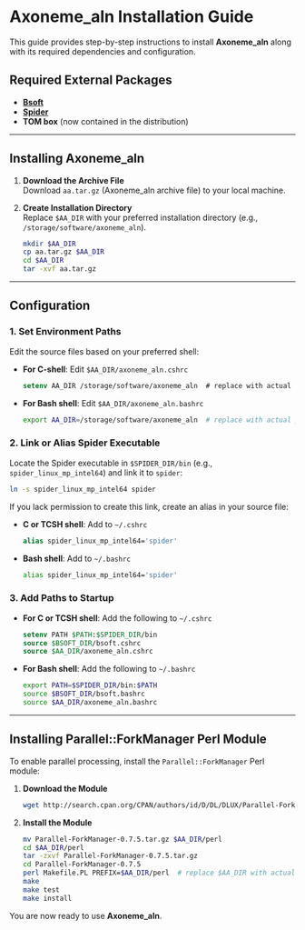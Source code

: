 # Axoneme_aln Installation Guide

This guide provides step-by-step instructions to install **Axoneme_aln** along with its required dependencies and configuration.

## Required External Packages

- [**Bsoft**](https://cbiit.github.io/Bsoft/)
- [**Spider**](https://github.com/spider-em/SPIDER)
- **TOM box** (now contained in the distribution)

---

## Installing Axoneme_aln

1. **Download the Archive File**  
   Download `aa.tar.gz` (Axoneme_aln archive file) to your local machine.

2. **Create Installation Directory**  
   Replace `$AA_DIR` with your preferred installation directory (e.g., `/storage/software/axoneme_aln`).

   ```bash
   mkdir $AA_DIR
   cp aa.tar.gz $AA_DIR
   cd $AA_DIR
   tar -xvf aa.tar.gz

---

## Configuration

### 1. Set Environment Paths

   Edit the source files based on your preferred shell:

   - **For C-shell**: Edit `$AA_DIR/axoneme_aln.cshrc`
     ```csh
     setenv AA_DIR /storage/software/axoneme_aln  # replace with actual path
     ```
   - **For Bash shell**: Edit `$AA_DIR/axoneme_aln.bashrc`
     ```bash
     export AA_DIR=/storage/software/axoneme_aln  # replace with actual path
     ```

### 2. Link or Alias Spider Executable

   Locate the Spider executable in `$SPIDER_DIR/bin` (e.g., `spider_linux_mp_intel64`) and link it to `spider`:

   ```bash
   ln -s spider_linux_mp_intel64 spider
   ```

   If you lack permission to create this link, create an alias in your source file:

   - **C or TCSH shell**: Add to `~/.cshrc`
     ```csh
     alias spider_linux_mp_intel64='spider'
     ```
   - **Bash shell**: Add to `~/.bashrc`
     ```bash
     alias spider_linux_mp_intel64='spider'
     ```

### 3. Add Paths to Startup

   - **For C or TCSH shell**: Add the following to `~/.cshrc`
     ```csh
     setenv PATH $PATH:$SPIDER_DIR/bin
     source $BSOFT_DIR/bsoft.cshrc
     source $AA_DIR/axoneme_aln.cshrc
     ```

   - **For Bash shell**: Add the following to `~/.bashrc`
     ```bash
     export PATH=$SPIDER_DIR/bin:$PATH
     source $BSOFT_DIR/bsoft.bashrc
     source $AA_DIR/axoneme_aln.bashrc
     ```

---

## Installing Parallel::ForkManager Perl Module

To enable parallel processing, install the `Parallel::ForkManager` Perl module:

1. **Download the Module**
   ```bash
   wget http://search.cpan.org/CPAN/authors/id/D/DL/DLUX/Parallel-ForkManager-0.7.5.tar.gz
   ```

2. **Install the Module**
   ```bash
   mv Parallel-ForkManager-0.7.5.tar.gz $AA_DIR/perl
   cd $AA_DIR/perl
   tar -zxvf Parallel-ForkManager-0.7.5.tar.gz
   cd Parallel-ForkManager-0.7.5
   perl Makefile.PL PREFIX=$AA_DIR/perl  # replace $AA_DIR with actual path
   make
   make test
   make install
   ```

You are now ready to use **Axoneme_aln**.
```
